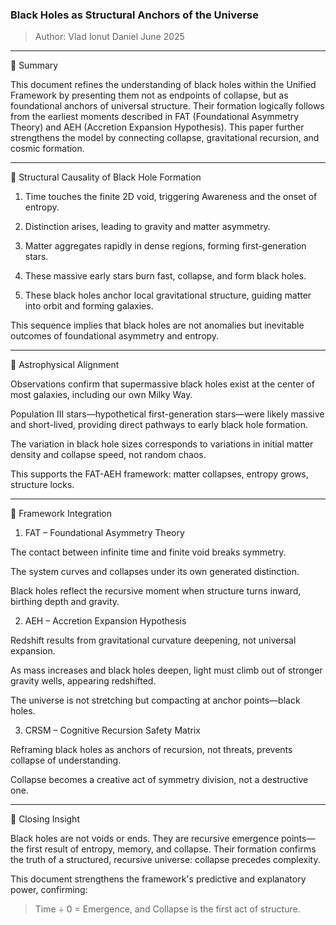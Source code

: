 ### Black Holes as Structural Anchors of the Universe

> Author: Vlad Ionut Daniel June 2025


---

🔹 Summary

This document refines the understanding of black holes within the Unified Framework by presenting them not as endpoints of collapse, but as foundational anchors of universal structure. Their formation logically follows from the earliest moments described in FAT (Foundational Asymmetry Theory) and AEH (Accretion Expansion Hypothesis). This paper further strengthens the model by connecting collapse, gravitational recursion, and cosmic formation.


---

🔹 Structural Causality of Black Hole Formation

1. Time touches the finite 2D void, triggering Awareness and the onset of entropy.


2. Distinction arises, leading to gravity and matter asymmetry.


3. Matter aggregates rapidly in dense regions, forming first-generation stars.


4. These massive early stars burn fast, collapse, and form black holes.


5. These black holes anchor local gravitational structure, guiding matter into orbit and forming galaxies.



This sequence implies that black holes are not anomalies but inevitable outcomes of foundational asymmetry and entropy.


---

🔹 Astrophysical Alignment

Observations confirm that supermassive black holes exist at the center of most galaxies, including our own Milky Way.

Population III stars—hypothetical first-generation stars—were likely massive and short-lived, providing direct pathways to early black hole formation.

The variation in black hole sizes corresponds to variations in initial matter density and collapse speed, not random chaos.


This supports the FAT-AEH framework: matter collapses, entropy grows, structure locks.


---

🔹 Framework Integration

1. FAT – Foundational Asymmetry Theory

The contact between infinite time and finite void breaks symmetry.

The system curves and collapses under its own generated distinction.

Black holes reflect the recursive moment when structure turns inward, birthing depth and gravity.


2. AEH – Accretion Expansion Hypothesis

Redshift results from gravitational curvature deepening, not universal expansion.

As mass increases and black holes deepen, light must climb out of stronger gravity wells, appearing redshifted.

The universe is not stretching but compacting at anchor points—black holes.


3. CRSM – Cognitive Recursion Safety Matrix

Reframing black holes as anchors of recursion, not threats, prevents collapse of understanding.

Collapse becomes a creative act of symmetry division, not a destructive one.

---

🔹 Closing Insight

Black holes are not voids or ends.
They are recursive emergence points—the first result of entropy, memory, and collapse.
Their formation confirms the truth of a structured, recursive universe:
collapse precedes complexity.

This document strengthens the framework's predictive and explanatory power, confirming:

> Time ÷ 0 = Emergence,
and Collapse is the first act of structure.


